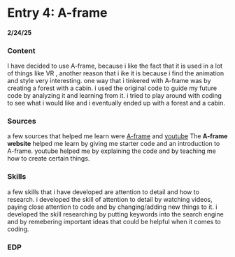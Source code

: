 # Entry 4: A-frame
#### 2/24/25

### Content
I have decided to use A-frame, because i like the fact that it is used in a lot of things like VR , another reason that i ike it is because i find the animation and style very interesting. one way that i tinkered with A-frame was by creating a forest with a cabin. i used the original code to guide my future code by analyzing it and learning from it. i tried to play around with coding to see what i would like and i eventually ended up with a forest and a cabin.

### Sources
a few sources that helped me learn were [A-frame](https://aframe.io/) and [youtube](https://www.youtube.com/) The **A-frame website** helped me learn by giving me starter code and an introduction to A-frame. youtube helped me by explaining the code and by teaching me how to create certain things. 

### Skills
a few skills that i have developed are attention to detail and how to research. i developed the skill of attention to detail by watching videos, paying close attention to code and by changing/adding new things to it. i developed the skill researching by putting keywords into the search engine and by remebering important ideas that could be helpful when it comes to coding.

### EDP
